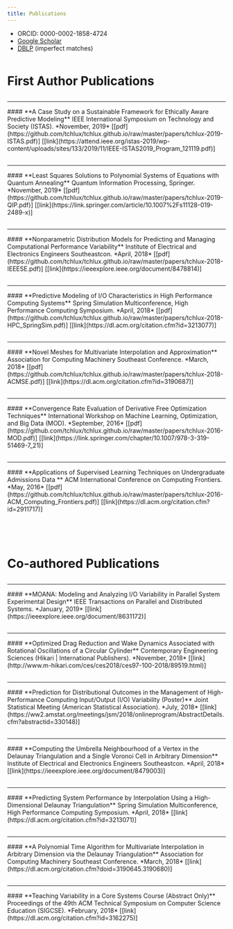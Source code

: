 ```yaml
---
title: Publications
---
```


<style type="text/css">
  hr { border: white; margin-top: 30px;  }
</style>

- ORCID: 0000-0002-1858-4724
- [Google Scholar](https://scholar.google.com/citations?user=wamfO3sAAAAJ&hl=en)
- [DBLP](https://dblp.org/pers/hd/l/Lux:Thomas) (imperfect matches)

<p style="margin-bottom:50px;"></p>

# First Author Publications

<hr>
#### **A Case Study on a Sustainable Framework for Ethically Aware Predictive Modeling**
IEEE International Symposium on Technology and Society (ISTAS). *November, 2019* [[pdf](https://github.com/tchlux/tchlux.github.io/raw/master/papers/tchlux-2019-ISTAS.pdf)] [[link](https://attend.ieee.org/istas-2019/wp-content/uploads/sites/133/2019/11/IEEE-ISTAS2019_Program_121119.pdf)]

<hr>
#### **Least Squares Solutions to Polynomial Systems of Equations with Quantum Annealing**
Quantum Information Processing, Springer. *November, 2019* [[pdf](https://github.com/tchlux/tchlux.github.io/raw/master/papers/tchlux-2019-QIP.pdf)] [[link](https://link.springer.com/article/10.1007%2Fs11128-019-2489-x)]

<hr>
#### **Nonparametric Distribution Models for Predicting and Managing Computational Performance Variability**
Institute of Electrical and Electronics Engineers Southeastcon. *April, 2018* [[pdf](https://github.com/tchlux/tchlux.github.io/raw/master/papers/tchlux-2018-IEEESE.pdf)] [[link](https://ieeexplore.ieee.org/document/8478814)]

<hr>
#### **Predictive Modeling of I/O Characteristics in High Performance Computing Systems**
Spring Simulation Multiconference, High Performance Computing Symposium. *April, 2018* [[pdf](https://github.com/tchlux/tchlux.github.io/raw/master/papers/tchlux-2018-HPC_SpringSim.pdf)] [[link](https://dl.acm.org/citation.cfm?id=3213077)]

<hr>
#### **Novel Meshes for Multivariate Interpolation and Approximation**
Association for Computing Machinery Southeast Conference. *March, 2018* [[pdf](https://github.com/tchlux/tchlux.github.io/raw/master/papers/tchlux-2018-ACMSE.pdf)] [[link](https://dl.acm.org/citation.cfm?id=3190687)]

<hr>
#### **Convergence Rate Evaluation of Derivative Free Optimization Techniques**
International Workshop on Machine Learning, Optimization, and Big Data (MOD). *September, 2016* [[pdf](https://github.com/tchlux/tchlux.github.io/raw/master/papers/tchlux-2016-MOD.pdf)] [[link](https://link.springer.com/chapter/10.1007/978-3-319-51469-7_21)]

<hr>
#### **Applications of Supervised Learning Techniques on Undergraduate Admissions Data **
ACM International Conference on Computing Frontiers. *May, 2016* [[pdf](https://github.com/tchlux/tchlux.github.io/raw/master/papers/tchlux-2016-ACM_Computing_Frontiers.pdf)] [[link](https://dl.acm.org/citation.cfm?id=2911717)]



<p style="margin-bottom:100px;"></p>

# Co-authored Publications

<hr>
#### **MOANA: Modeling and Analyzing I/O Variability in Parallel System Experimental Design**
IEEE Transactions on Parallel and Distributed Systems. *January, 2019* [[link](https://ieeexplore.ieee.org/document/8631172)]

<hr>
#### **Optimized Drag Reduction and Wake Dynamics Associated with Rotational Oscillations of a Circular Cylinder**
Contemporary Engineering Sciences (Hikari | International Publishers). *November, 2018* [[link](http://www.m-hikari.com/ces/ces2018/ces97-100-2018/89519.html)]

<hr>
#### **Prediction for Distributional Outcomes in the Management of High-Performance Computing Input/Output (I/O) Variability (Poster)**
Joint Statistical Meeting (American Statistical Association). *July, 2018* [[link](https://ww2.amstat.org/meetings/jsm/2018/onlineprogram/AbstractDetails.cfm?abstractid=330148)]

<hr>
#### **Computing the Umbrella Neighbourhood of a Vertex in the Delaunay Triangulation and a Single Voronoi Cell in Arbitrary Dimension**
Institute of Electrical and Electronics Engineers Southeastcon. *April, 2018* [[link](https://ieeexplore.ieee.org/document/8479003)]

<hr>
#### **Predicting System Performance by Interpolation Using a High-Dimensional Delaunay Triangulation**
Spring Simulation Multiconference, High Performance Computing Symposium. *April, 2018* [[link](https://dl.acm.org/citation.cfm?id=3213071)]

<hr>
#### **A Polynomial Time Algorithm for Multivariate Interpolation in Arbitrary Dimension via the Delaunay Triangulation**
Association for Computing Machinery Southeast Conference. *March, 2018* [[link](https://dl.acm.org/citation.cfm?doid=3190645.3190680)]

<hr>
#### **Teaching Variability in a Core Systems Course (Abstract Only)**
Proceedings of the 49th ACM Technical Symposium on Computer Science Education (SIGCSE). *February, 2018* [[link](https://dl.acm.org/citation.cfm?id=3162275)]

